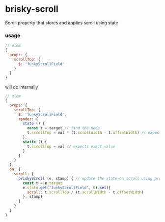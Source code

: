 # brisky-scroll
Scroll property that stores and applies scroll using state

### usage
```js
// elem
{
  props: {
    scrollTop: {
      $: 'funkyScrollField'
    }
  }
}
```
will do internally
```js
// elem
{
  props: {
    scrollTop: {
      $: 'funkyScrollField',
      render: {
        state () {
          const t = target // find the node
          t.scrollTop = val * (t.scrollWidth - t.offsetWidth) // expects proportion
        },
        static () {
          t.scrollTop = val // expects exact value
        }
      }
    }
  },
  on: {
    scroll: {
      briskyScroll (e, stamp) { // update the state on scroll using proportion
        const t = e.target
        e.state.get('funkyScrollField', 0).set({
          scroll: t.scrollTop / (t.scrollWidth - t.offsetWidth)
        }, stamp)
      }
    }
  }
}
```
